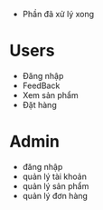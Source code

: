 - Phần đã xử lý xong
# Users
- Đăng nhập 
- FeedBack
- Xem sản phẩm
- Đặt hàng
# Admin
- đăng nhập
- quản lý tài khoản
- quản lý sản phẩm
- quản lý đơn hàng
